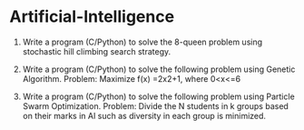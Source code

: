 # Artificial-Intelligence
1. Write a program (C/Python) to solve the 8-queen problem using stochastic hill climbing
search strategy.

2. Write a program (C/Python) to solve the following problem using Genetic Algorithm.
Problem: Maximize f(x) =2x2+1, where 0<x<=6

3. Write a program (C/Python) to solve the following problem using Particle Swarm
Optimization. 
Problem: Divide the N students in k groups based on their marks in AI such as diversity
in each group is minimized.
